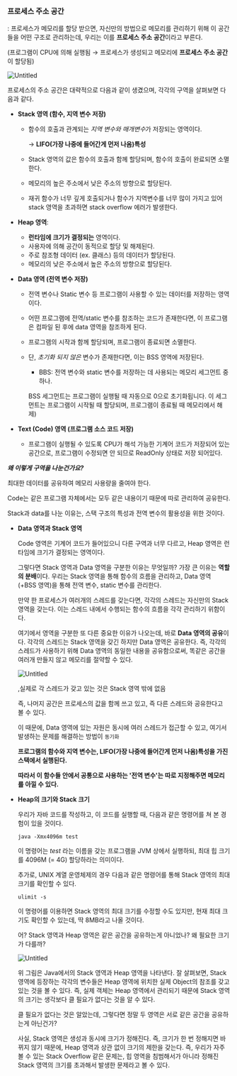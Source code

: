 # 

### 프로세스 주소 공간

: 프로세스가 메모리를 할당 받으면, 자신만의 방법으로 메모리를 관리하기 위해 이 공간들을 어떤 구조로 관리하는데, 우리는 이를 **프로세스 주소 공간**이라고 부른다.

(프로그램이 CPU에 의해 실행됨 → 프로세스가 생성되고 메모리에 **프로세스 주소 공간**이 할당됨)

![Untitled](%E1%84%80%E1%85%B5%E1%86%B7%E1%84%89%E1%85%A5%E1%86%BC%E1%84%92%E1%85%AE%E1%86%AB%2015565c09e22649de8049ab3575088f58/Untitled.png)

프로세스의 주소 공간은 대략적으로 다음과 같이 생겼으며, 각각의 구역을 살펴보면 다음과 같다.

- **Stack 영역  (함수, 지역 변수 저장)**
  
  - 함수의 호출과 관계되는 *지역 변수와 매개변수*가 저장되는 영역이다.
    
       → **LIFO(가장 나중에 들어간게 먼저 나옴)특성**
  
  - Stack 영역의 값은 함수의 호출과 함께 할당되며, 함수의 호출이 완료되면 소멸한다.
  
  - 메모리의 높은 주소에서 낮은 주소의 방향으로 할당된다.
  
  - 재귀 함수가 너무 깊게 호출되거나 함수가 지역변수를 너무 많이 가지고 있어 stack 영역을 초과하면 stack overflow 에러가 발생한다.

- **Heap 영역**:
  
  - **런타임에 크기가 결정되는** 영역이다.
  - 사용자에 의해 공간이 동적으로 할당 및 해제된다.
  - 주로 참조형 데이터 (ex. 클래스) 등의 데이터가 할당된다.
  - 메모리의 낮은 주소에서 높은 주소의 방향으로 할당된다.

- **Data 영역  (전역 변수 저장)**
  
  - 전역 변수나 Static 변수 등 프로그램이 사용할 수 있는 데이터를 저장하는 영역이다.
  
  - 어떤 프로그램에 전역/static 변수를 참조하는 코드가 존재한다면, 이 프로그램은 컴파일 된 후에 data 영역을 참조하게 된다.
  
  - 프로그램의 시작과 함께 할당되며, 프로그램이 종료되면 소멸한다.
  
  - 단, *초기화 되지 않은* 변수가 존재한다면, 이는 BSS 영역에 저장된다.
    
    * BBS: 전역 변수와 static 변수를 저장하는 데 사용되는 메모리 세그먼트 중 하나. 
    
    BSS 세그먼트는 프로그램이 실행될 때 자동으로 0으로 초기화됩니다. 이 세그먼트는 프로그램이 시작될 때 할당되며, 프로그램이 종료될 때 메모리에서 해제)

- **Text (Code) 영역  (프로그램 소스 코드 저장)**
  
  - 프로그램이 실행될 수 있도록 CPU가 해석 가능한 기계어 코드가 저장되어 있는 공간으로, 프로그램이 수정되면 안 되므로 ReadOnly 상태로 저장 되어있다.

***왜 이렇게 구역을 나눈건가요?***

최대한 데이터를 공유하여 메모리 사용량을 줄여야 한다.

Code는 같은 프로그램 자체에서는 모두 같은 내용이기 때문에 따로 관리하여 공유한다.

Stack과 data를 나눈 이유는, 스택 구조의 특성과 전역 변수의 활용성을 위한 것이다.

- **Data 영역과 Stack 영역**
  
    Code 영역은 기계어 코드가 들어있으니 다른 구역과 너무 다르고, Heap 영역은 런타임에 크기가 결정되는 영역이다.
  
    그렇다면 Stack 영역과 Data 영역을 구분한 이유는 무엇일까? 가장 큰 이유는 **역할의 분배**이다. 우리는 Stack 영역을 통해 함수의 흐름을 관리하고, Data 영역 (+BSS 영역)을 통해 전역 변수, static 변수를 관리한다.
  
    만약 한 프로세스가 여러개의 스레드를 갖는다면, 각각의 스레드는 자신만의 Stack 영역을 갖는다. 이는 스레드 내에서 수행되는 함수의 흐름을 각각 관리하기 위함이다.
  
    여기에서 영역을 구분한 또 다른 중요한 이유가 나오는데, 바로 **Data 영역의 공유**이다. 각각의 스레드는 Stack 영역을 갖긴 하지만 Data 영역은 공유한다. 즉, 각각의 스레드가 사용하기 위해 Data 영역의 동일한 내용을 공유함으로써, 똑같은 공간을 여러개 만들지 않고 메모리를 절약할 수 있다.
  
    ![Untitled](%E1%84%80%E1%85%B5%E1%86%B7%E1%84%89%E1%85%A5%E1%86%BC%E1%84%92%E1%85%AE%E1%86%AB%2015565c09e22649de8049ab3575088f58/Untitled%201.png)
  
    ,실제로 각 스레드가 갖고 있는 것은 Stack 영역 밖에 없음
  
    즉, 나머지 공간은 프로세스의 값을 함께 쓰고 있고, 즉 다른 스레드와 공유한다고 볼 수 있다.
  
    이 때문에, Data 영역에 있는 자원은 동시에 여러 스레드가 접근할 수 있고, 여기서 발생하는 문제를 해결하는 방법이 `동기화`
  
    **프로그램의 함수와 지역 변수는, LIFO(가장 나중에 들어간게 먼저 나옴)특성을 가진 스택에서 실행된다.**
  
    **따라서 이 함수들 안에서 공통으로 사용하는 '전역 변수'는 따로 지정해주면 메모리를 아낄 수 있다.**

- **Heap의 크기와 Stack 크기**
  
    우리가 자바 코드를 작성하고, 이 코드를 실행할 때, 다음과 같은 명령어를 쳐 본 경험이 있을 것이다.
  
  ```
  java -Xmx4096m test
  ```
  
    이 명령어는 *test* 라는 이름을 갖는 프로그램을 JVM 상에서 실행하되, 최대 힙 크기를 4096M (= 4G) 할당하라는 의미이다.
  
    추가로, UNIX 계열 운영체제의 경우 다음과 같은 명령어를 통해 Stack 영역의 최대 크기를 확인할 수 있다.
  
  ```
  ulimit -s
  ```
  
    이 명령어를 이용하면 Stack 영역의 최대 크기를 수정할 수도 있지만, 현재 최대 크기도 확인할 수 있는데, 딱 8MB라고 나올 것이다.
  
    어? Stack 영역과 Heap 영역은 같은 공간을 공유하는게 아니었나? 왜 필요한 크기가 다를까?
  
    ![Untitled](%E1%84%80%E1%85%B5%E1%86%B7%E1%84%89%E1%85%A5%E1%86%BC%E1%84%92%E1%85%AE%E1%86%AB%2015565c09e22649de8049ab3575088f58/Untitled%202.png)
  
    위 그림은 Java에서의 Stack 영역과 Heap 영역을 나타낸다. 잘 살펴보면, Stack 영역에 등장하는 각각의 변수들은 Heap 영역에 위치한 실제 Object의 참조를 갖고 있는 것을 볼 수 있다. 즉, 실제 객체는 Heap 영역에서 관리되기 때문에 Stack 영역의 크기는 생각보다 클 필요가 없다는 것을 알 수 있다.
  
    클 필요가 없다는 것은 알았는데, 그렇다면 정말 두 영역은 서로 같은 공간을 공유하는게 아닌건가?
  
    사실, Stack 영역은 생성과 동시에 크기가 정해진다. 즉, 크기가 한 번 정해지면 바뀌지 않기 때문에, Heap 영역과 상관 없이 크기의 제한을 갖는다. 즉, 우리가 자주 볼 수 있는 Stack Overflow 같은 문제는, 힙 영역을 침범해서가 아니라 정해진 Stack 영역의 크기를 초과해서 발생한 문제라고 볼 수 있다.